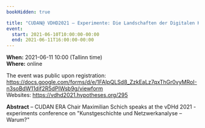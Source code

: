```yaml
---
bookHidden: true

title: "CUDAN@ VDHD2021 – Experimente: Die Landschaften der Digitalen Kunstgeschichte kartieren"
event:
  start: 2021-06-10T10:00:00-00:00
  end: 2021-06-11T16:00:00-00:00
---
```


**When:** 2021-06-11 10:00 (Tallinn time)  
**Where:** online  

The event was public upon registration: https://docs.google.com/forms/d/e/1FAIpQLSd8_ZzkEaLz7qxThGr0vyMRoI-n3soBdW11dif2R5dPIWsb9g/viewform  
Websites: https://vdhd2021.hypotheses.org/295  

<!--more-->
**Abstract** – CUDAN ERA Chair Maximilian Schich speaks at the vDHd 2021 - experiments conference on "Kunstgeschichte und Netzwerkanalyse – Warum?"
